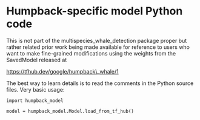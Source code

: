 # Humpback-specific model Python code

This is not part of the multispecies\_whale\_detection package proper but rather
related prior work being made available for reference to users who want to make
fine-grained modifications using the weights from the SavedModel released at

https://tfhub.dev/google/humpback\_whale/1

The best way to learn details is to read the comments in the Python source
files. Very basic usage:

```
import humpback_model

model = humpback_model.Model.load_from_tf_hub()
